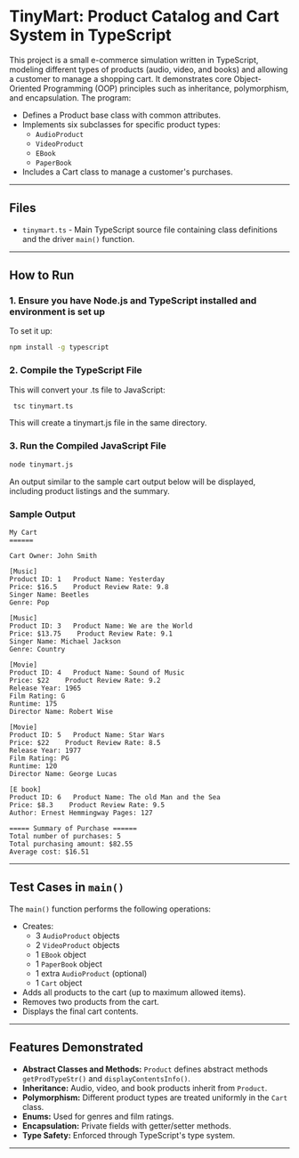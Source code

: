 # TinyMart: Product Catalog and Cart System in TypeScript

This project is a small e-commerce simulation written in TypeScript, modeling different types of products (audio, video, and books) and allowing a customer to manage a shopping cart.
It demonstrates core Object-Oriented Programming (OOP) principles such as inheritance, polymorphism, and encapsulation.
The program:
- Defines a Product base class with common attributes.
- Implements six subclasses for specific product types:
  - `AudioProduct`
  - `VideoProduct`
  - `EBook`
  - `PaperBook`
- Includes a Cart class to manage a customer's purchases.
  
---
## Files

- `tinymart.ts` - Main TypeScript source file containing class definitions and the driver `main()` function.
---

## How to Run

### **1. Ensure you have Node.js and TypeScript installed and environment is set up**
   To set it up:
   ```bash
   npm install -g typescript
   ```
   
### **2. Compile the TypeScript File**
  This will convert your .ts file to JavaScript:
  ```bash
   tsc tinymart.ts
   ```
  This will create a tinymart.js file in the same directory.
  
### **3. Run the Compiled JavaScript File**
   ```bash
   node tinymart.js
   ```
An output similar to the sample cart output below will be displayed, including product listings and the summary.

### Sample Output

```
My Cart
======

Cart Owner: John Smith

[Music]
Product ID: 1   Product Name: Yesterday
Price: $16.5    Product Review Rate: 9.8
Singer Name: Beetles 
Genre: Pop

[Music]
Product ID: 3   Product Name: We are the World
Price: $13.75    Product Review Rate: 9.1
Singer Name: Michael Jackson
Genre: Country

[Movie]
Product ID: 4   Product Name: Sound of Music
Price: $22    Product Review Rate: 9.2
Release Year: 1965
Film Rating: G
Runtime: 175
Director Name: Robert Wise

[Movie]
Product ID: 5   Product Name: Star Wars
Price: $22    Product Review Rate: 8.5
Release Year: 1977
Film Rating: PG
Runtime: 120
Director Name: George Lucas

[E book]
Product ID: 6   Product Name: The old Man and the Sea
Price: $8.3    Product Review Rate: 9.5
Author: Ernest Hemmingway Pages: 127

===== Summary of Purchase ======
Total number of purchases: 5
Total purchasing amount: $82.55
Average cost: $16.51
```
---

## Test Cases in `main()`

The `main()` function performs the following operations:
- Creates:
  - 3 `AudioProduct` objects
  - 2 `VideoProduct` objects
  - 1 `EBook` object
  - 1 `PaperBook` object
  - 1 extra `AudioProduct` (optional)
  - 1 `Cart` object
- Adds all products to the cart (up to maximum allowed items).
- Removes two products from the cart.
- Displays the final cart contents.
---

## Features Demonstrated

- **Abstract Classes and Methods:** `Product` defines abstract methods `getProdTypeStr()` and `displayContentsInfo()`.
- **Inheritance:** Audio, video, and book products inherit from `Product`.
- **Polymorphism:** Different product types are treated uniformly in the `Cart` class.
- **Enums:** Used for genres and film ratings.
- **Encapsulation:** Private fields with getter/setter methods.
- **Type Safety:** Enforced through TypeScript's type system.
---
